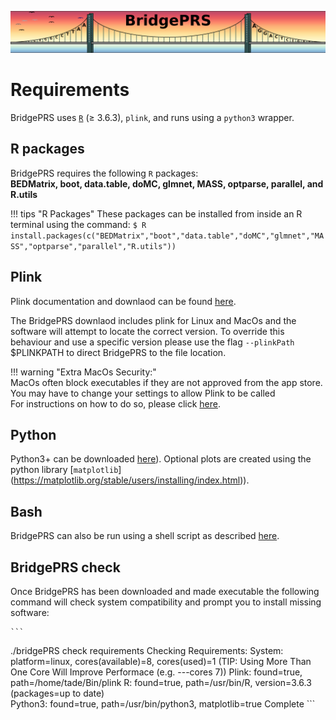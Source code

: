 ![Screenshot](img/slim/req_logo2.png)

# Requirements 

BridgePRS uses [`R`](https://www.r-project.org/) ($\geq$ 3.6.3), `plink`, and runs using a `python3` wrapper. 


## R packages

BridgePRS requires the following `R` packages:   
**BEDMatrix, boot, data.table, doMC, glmnet, MASS, optparse, parallel, and R.utils**

!!! tips "R Packages"
    These packages can be installed from inside an R terminal using the command: 
        ```
        $ R 
        install.packages(c("BEDMatrix","boot","data.table","doMC","glmnet","MASS","optparse","parallel","R.utils")) 
        ```


## Plink 
Plink documentation and downlaod can be found [here](https://www.cog-genomics.org/plink/).

The BridgePRS downlaod includes plink for Linux and MacOs and
the software will attempt to locate the correct version.  To override
this behaviour and use a specific version please use the flag
`--plinkPath` $PLINKPATH to direct BridgePRS
to the file location.  

!!! warning "Extra MacOs Security:"   
    MacOs often block executables if they are not approved from the app store.
    You may have to change your settings to allow Plink to be called  
    For instructions on how to do so, please click [here](req_mac.md).   




## Python
Python3+ can be downloaded 
[here](https://www.python.org/downloads/)). Optional plots are created using
the python library [`matplotlib`]
(https://matplotlib.org/stable/users/installing/index.html)).

## Bash
BridgePRS can also be run using a shell script as described [here](https://github.com/clivehoggart/BridgePRS).


## BridgePRS check 
Once BridgePRS has been downloaded and made executable the
following command will check system compatibility and prompt you
to install missing software:

    ```
   ./bridgePRS check requirements
    Checking Requirements:
               System:  platform=linux,  cores(available)=8,          cores(used)=1       (TIP: Using More Than One Core Will Improve Performace (e.g. ---cores 7))
                Plink:  found=true,      path=/home/tade/Bin/plink
                    R:  found=true,      path=/usr/bin/R,             version=3.6.3       (packages=up to date)                                            
              Python3:  found=true,      path=/usr/bin/python3,     matplotlib=true
    Complete
    ```

















